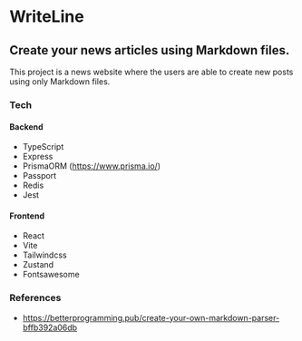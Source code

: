 # WriteLine
## Create your news articles using Markdown files.

This project is a news website where the users are able to create new posts using only Markdown files.

### Tech
#### Backend
- TypeScript
- Express
- PrismaORM (https://www.prisma.io/)
- Passport
- Redis
- Jest

#### Frontend
- React
- Vite
- Tailwindcss
- Zustand
- Fontsawesome 


### References
- https://betterprogramming.pub/create-your-own-markdown-parser-bffb392a06db
